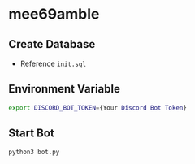 # mee69amble

## Create Database
* Reference `init.sql`

## Environment Variable
```bash
export DISCORD_BOT_TOKEN={Your Discord Bot Token}
```

## Start Bot
```bash
python3 bot.py
```
